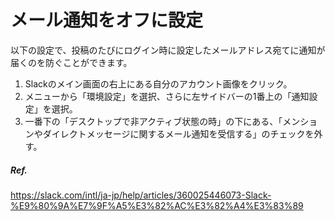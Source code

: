 # メール通知をオフに設定
以下の設定で、投稿のたびにログイン時に設定したメールアドレス宛てに通知が届くのを防ぐことができます。

1. Slackのメイン画面の右上にある自分のアカウント画像をクリック。
2. メニューから「環境設定」を選択、さらに左サイドバーの1番上の「通知設定」を選択。
3. 一番下の「デスクトップで非アクティブ状態の時」の下にある、「メンションやダイレクトメッセージに関するメール通知を受信する」のチェックを外す。

##### Ref.
https://slack.com/intl/ja-jp/help/articles/360025446073-Slack-%E9%80%9A%E7%9F%A5%E3%82%AC%E3%82%A4%E3%83%89
